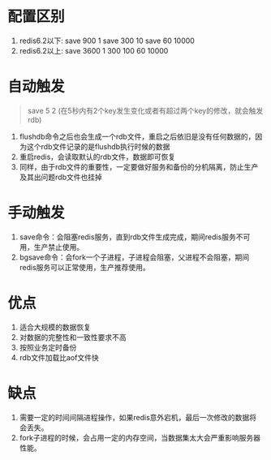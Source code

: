 # 配置区别
1. redis6.2以下:
   save 900 1
   save 300 10
   save 60 10000
2. redis6.2以上:
   save 3600 1 300 100 60 10000

# 自动触发
> save 5 2 (在5秒内有2个key发生变化或者有超过两个key的修改，就会触发rdb)
1. flushdb命令之后也会生成一个rdb文件，重启之后依旧是没有任何数据的，因为这个rdb文件记录的是flushdb执行时候的数据
2. 重启redis，会读取默认的rdb文件，数据即可恢复
3. 同样，由于rdb文件的重要性，一定要做好服务和备份的分机隔离，防止生产及其出问题rdb文件也挂掉

# 手动触发
1. save命令：会阻塞redis服务，直到rdb文件生成完成，期间redis服务不可用，生产禁止使用。
2. bgsave命令：会fork一个子进程，子进程会阻塞，父进程不会阻塞，期间redis服务可以正常使用，生产推荐使用。


# 优点
1. 适合大规模的数据恢复
2. 对数据的完整性和一致性要求不高
3. 按照业务定时备份
4. rdb文件加载比aof文件快


# 缺点
1. 需要一定的时间间隔进程操作，如果redis意外宕机，最后一次修改的数据将会丢失。
2. fork子进程的时候，会占用一定的内存空间，当数据集太大会严重影响服务器性能。